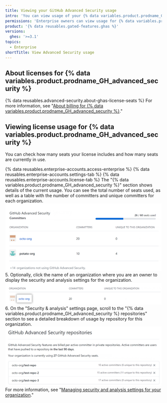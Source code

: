 ```yaml
---
title: Viewing your GitHub Advanced Security usage
intro: 'You can view usage of your {% data variables.product.prodname_GH_advanced_security %} license.'
permissions: 'Enterprise owners can view usage for {% data variables.product.prodname_GH_advanced_security %}.'
product: '{% data reusables.gated-features.ghas %}'
versions:
  ghes: '>=3.1'
topics:
  - Enterprise
shortTitle: View Advanced Security usage
---
```


## About licenses for {% data variables.product.prodname_GH_advanced_security %}

{% data reusables.advanced-security.about-ghas-license-seats %} For more information, see "[About billing for {% data variables.product.prodname_GH_advanced_security %}](/billing/managing-billing-for-github-advanced-security/about-billing-for-github-advanced-security)."

## Viewing license usage for {% data variables.product.prodname_GH_advanced_security %}

You can check how many seats your license includes and how many seats are currently in use.

{% data reusables.enterprise-accounts.access-enterprise %}
{% data reusables.enterprise-accounts.settings-tab %}
{% data reusables.enterprise-accounts.license-tab %}
   The "{% data variables.product.prodname_GH_advanced_security %}" section shows details of the current usage. You can see the total number of seats used, as well as a table with the number of committers and unique committers for each organization.
  ![{% data variables.product.prodname_GH_advanced_security %} section of Enterprise license](/assets/images/help/billing/ghas-orgs-list-enterprise-ghes.png)
5. Optionally, click the name of an organization where you are an owner to display the security and analysis settings for the organization.
  ![Owned organization in {% data variables.product.prodname_GH_advanced_security %} section of enterprise billing settings](/assets/images/help/billing/ghas-orgs-list-enterprise-click-org.png)
6. On the "Security & analysis" settings page, scroll to the "{% data variables.product.prodname_GH_advanced_security %} repositories" section to see a detailed breakdown of usage by repository for this organization.
  ![{% data variables.product.prodname_GH_advanced_security %} repositories section](/assets/images/help/enterprises/settings-security-analysis-ghas-repos-list.png)
  For more information, see "[Managing security and analysis settings for your organization](/organizations/keeping-your-organization-secure/managing-security-and-analysis-settings-for-your-organization)."
